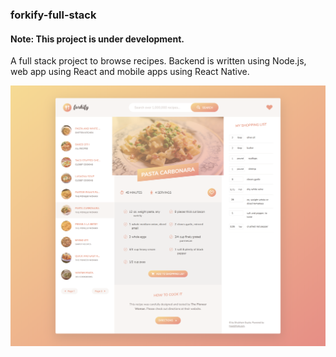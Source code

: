### forkify-full-stack

#### Note: This project is under development.

A full stack project to browse recipes. Backend is written using Node.js, web app using React and mobile apps using React Native. 



![](https://github.com/shubhamgupta2901/forkify/blob/master/screenshots/forkify-screenshot.png "")



